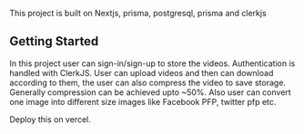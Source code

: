 This project is built on Nextjs, prisma, postgresql, prisma and clerkjs

## Getting Started





In this project user can sign-in/sign-up to store the videos. Authentication is handled with ClerkJS.
User can upload videos and then can download according to them, the user can also compress the video to save storage. Generally compression can be achieved upto ~50%. 
Also user can convert one image into different size images like Facebook PFP, twitter pfp etc.


Deploy this on vercel.
